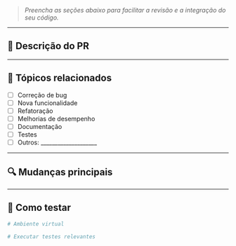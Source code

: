 > _Preencha as seções abaixo para facilitar a revisão e a integração do seu código._

---

## 📝 Descrição do PR

<!-- Descreva brevemente o que este PR faz e por que ele é necessário. -->

<!-- Exemplo:  Este PR implementa uma nova estratégia de sincronização para o averaging de gradientes no DHT, reduzindo latência e melhorando a estabilidade em conexões instáveis. -->

---

## 📌 Tópicos relacionados

- [ ] Correção de bug
- [ ] Nova funcionalidade
- [ ] Refatoração
- [ ] Melhorias de desempenho
- [ ] Documentação
- [ ] Testes
- [ ] Outros: ____________________

---

## 🔍 Mudanças principais

<!-- Descreva em tópicos as principais mudanças -->
---

## 🧪 Como testar

```bash
# Ambiente virtual

# Executar testes relevantes
